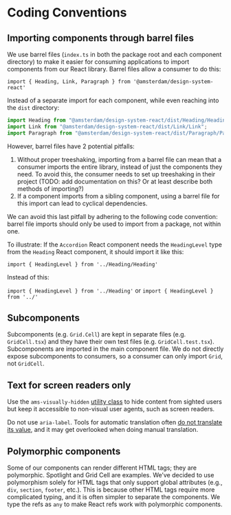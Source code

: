 # Coding Conventions

## Importing components through barrel files

We use barrel files (`index.ts` in both the package root and each component directory) to make it easier for consuming applications to import components from our React library.
Barrel files allow a consumer to do this:

`import { Heading, Link, Paragraph } from '@amsterdam/design-system-react'`

Instead of a separate import for each component, while even reaching into the `dist` directory:

```js
import Heading from "@amsterdam/design-system-react/dist/Heading/Heading";
import Link from "@amsterdam/design-system-react/dist/Link/Link";
import Paragraph from "@amsterdam/design-system-react/dist/Paragraph/Paragraph";
```

However, barrel files have 2 potential pitfalls:

1. Without proper treeshaking, importing from a barrel file can mean that a consumer imports the entire library, instead of just the components they need. To avoid this, the consumer needs to set up treeshaking in their project (TODO: add documentation on this? Or at least describe both methods of importing?)
2. If a component imports from a sibling component, using a barrel file for this import can lead to cyclical dependencies.

We can avoid this last pitfall by adhering to the following code convention: barrel file imports should only be used to import from a package, not within one.

To illustrate: If the `Accordion` React component needs the `HeadingLevel` type from the `Heading` React component, it should import it like this:

`import { HeadingLevel } from '../Heading/Heading'`

Instead of this:

`import { HeadingLevel } from '../Heading'` or `import { HeadingLevel } from '../'`

## Subcomponents

Subcomponents (e.g. `Grid.Cell`) are kept in separate files (e.g. `GridCell.tsx`) and they have their own test files (e.g. `GridCell.test.tsx`). Subcomponents are imported in the main component file. We do not directly expose subcomponents to consumers, so a consumer can only import `Grid`, not `GridCell`.

## Text for screen readers only

Use the `ams-visually-hidden` [utility class](http://designsystem.amsterdam/?path=/docs/utilities-css-visually-hidden--docs) to hide content from sighted users but keep it accessible to non-visual user agents, such as screen readers.

Do not use `aria-label`. Tools for automatic translation often [do not translate its value](https://adrianroselli.com/2019/11/aria-label-does-not-translate.html), and it may get overlooked when doing manual translation.

## Polymorphic components

Some of our components can render different HTML tags; they are polymorphic.
Spotlight and Grid Cell are examples.
We’ve decided to use polymorphism solely for HTML tags that only support global attributes (e.g., `div`, `section`, `footer`, etc.).
This is because other HTML tags require more complicated typing, and it is often simpler to separate the components.
We type the refs as `any` to make React refs work with polymorphic components.
